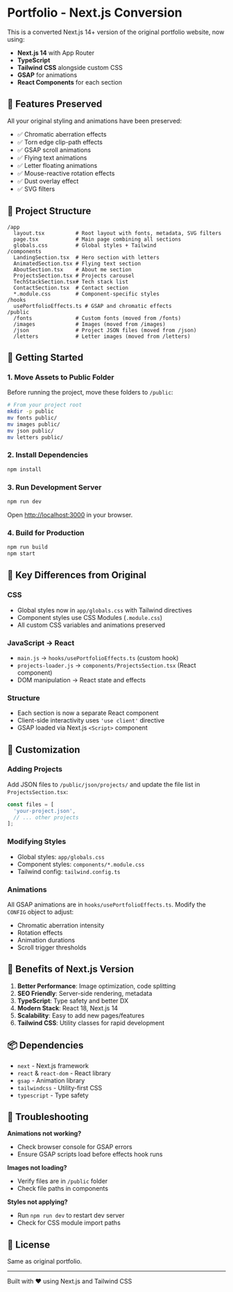 # Portfolio - Next.js Conversion

This is a converted Next.js 14+ version of the original portfolio website, now using:
- **Next.js 14** with App Router
- **TypeScript**
- **Tailwind CSS** alongside custom CSS
- **GSAP** for animations
- **React Components** for each section

## 🎨 Features Preserved

All your original styling and animations have been preserved:
- ✅ Chromatic aberration effects
- ✅ Torn edge clip-path effects  
- ✅ GSAP scroll animations
- ✅ Flying text animations
- ✅ Letter floating animations
- ✅ Mouse-reactive rotation effects
- ✅ Dust overlay effect
- ✅ SVG filters

## 📁 Project Structure

```
/app
  layout.tsx          # Root layout with fonts, metadata, SVG filters
  page.tsx            # Main page combining all sections
  globals.css         # Global styles + Tailwind
/components
  LandingSection.tsx  # Hero section with letters
  AnimatedSection.tsx # Flying text section
  AboutSection.tsx    # About me section
  ProjectsSection.tsx # Projects carousel
  TechStackSection.tsx# Tech stack list
  ContactSection.tsx  # Contact section
  *.module.css        # Component-specific styles
/hooks
  usePortfolioEffects.ts # GSAP and chromatic effects
/public
  /fonts              # Custom fonts (moved from /fonts)
  /images             # Images (moved from /images)
  /json               # Project JSON files (moved from /json)
  /letters            # Letter images (moved from /letters)
```

## 🚀 Getting Started

### 1. Move Assets to Public Folder

Before running the project, move these folders to `/public`:

```bash
# From your project root
mkdir -p public
mv fonts public/
mv images public/
mv json public/
mv letters public/
```

### 2. Install Dependencies

```bash
npm install
```

### 3. Run Development Server

```bash
npm run dev
```

Open [http://localhost:3000](http://localhost:3000) in your browser.

### 4. Build for Production

```bash
npm run build
npm start
```

## 🔧 Key Differences from Original

### CSS
- Global styles now in `app/globals.css` with Tailwind directives
- Component styles use CSS Modules (`.module.css`)
- All custom CSS variables and animations preserved

### JavaScript → React
- `main.js` → `hooks/usePortfolioEffects.ts` (custom hook)
- `projects-loader.js` → `components/ProjectsSection.tsx` (React component)
- DOM manipulation → React state and effects

### Structure
- Each section is now a separate React component
- Client-side interactivity uses `'use client'` directive
- GSAP loaded via Next.js `<Script>` component

## 📝 Customization

### Adding Projects
Add JSON files to `/public/json/projects/` and update the file list in `ProjectsSection.tsx`:

```typescript
const files = [
  'your-project.json',
  // ... other projects
];
```

### Modifying Styles
- Global styles: `app/globals.css`
- Component styles: `components/*.module.css`
- Tailwind config: `tailwind.config.ts`

### Animations
All GSAP animations are in `hooks/usePortfolioEffects.ts`. Modify the `CONFIG` object to adjust:
- Chromatic aberration intensity
- Rotation effects
- Animation durations
- Scroll trigger thresholds

## 🎯 Benefits of Next.js Version

1. **Better Performance**: Image optimization, code splitting
2. **SEO Friendly**: Server-side rendering, metadata
3. **TypeScript**: Type safety and better DX
4. **Modern Stack**: React 18, Next.js 14
5. **Scalability**: Easy to add new pages/features
6. **Tailwind CSS**: Utility classes for rapid development

## 📦 Dependencies

- `next` - Next.js framework
- `react` & `react-dom` - React library
- `gsap` - Animation library
- `tailwindcss` - Utility-first CSS
- `typescript` - Type safety

## 🐛 Troubleshooting

**Animations not working?**
- Check browser console for GSAP errors
- Ensure GSAP scripts load before effects hook runs

**Images not loading?**
- Verify files are in `/public` folder
- Check file paths in components

**Styles not applying?**
- Run `npm run dev` to restart dev server
- Check for CSS module import paths

## 📄 License

Same as original portfolio.

---

Built with ❤️ using Next.js and Tailwind CSS
